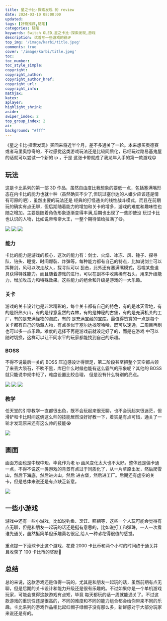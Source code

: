 ```yaml
---
title: 星之卡比·探索发现 的 review
date: 2024-03-10 08:00:00
updated:
tags: [好物推荐,随笔]
categories: 随笔
keywords: Switch OLED,星之卡比·探索发现,游戏
description: 试着写一些游戏的锐评
top_img: '/image/karbi/title.jpeg'
comments: true
cover: '/image/karbi/title.jpeg'
toc:
toc_number:
toc_style_simple:
copyright: 
copyright_author:
copyright_author_href:
copyright_url:
copyright_info:
mathjax:
katex:
aplayer:
highlight_shrink:
aside:
swiper_index: 2
top_group_index: 2
ai: 
background: "#fff"
---
```


《星之卡比·探索发现》买回来将近半个月，差不多通关了一轮。本来想买奥德赛或者马里奥惊奇的，不过感觉这类游戏玩法还是比较同质化，已经玩过路易基鬼屋的话就可以尝试一个新的 ip ，于是 这张卡带就成了我龙年入手的第一款游戏😋

## 玩法

这是卡比系列的第一部 3D 作品，虽然自由度比我想象的要低一点，包括塞满嘴形态在内卡比的能力也就十种（虽然确实不少了,但玩过塞尔达的人嫌少应该还是情有可原的吧），虽然主要的玩法还是 经典的打怪通关的线性战斗模式，而且在前期玩的确实有点无聊，但后期随着能力的增加和关卡的增多，游戏的难度和趣味性也随之增加。主要是随着角色形象逐渐变得丰满,后期也出现了一些即使没 玩过卡比也认识的人物，比如说帝帝帝大王，一整个期待值给拉满了😋。

![](/image/karbi/game1.jpeg)
![](/image/karbi/game2.jpeg)
![](/image/karbi/game3.jpeg)

### 能力

卡比的能力是游戏的核心，这次的能力有：剑士、火焰、冰冻、风、锤子、探寻队、钻头、睡觉、时间爆裂、炸弹等。每种能力都有自己的特点，比如说剑士可以挥舞剑，风可以吹走敌人，探寻队可以 狙击，此外还有塞满嘴模式，吞噬某些道具获得特殊能力。而且随着游戏的进行，可以在副本中收集稀有石头，用来升级能力，增加攻击力和特殊效果。这些能力的组合和升级是游戏的一大乐趣。

### 关卡

游戏的关卡设计也是非常精彩的，每个关卡都有自己的特色，有的是冰天雪地，有的是炽热火山，有的是绿意盎然的森林，有的是神秘的古堡，有的是充满机关的工厂，有的是充满怪物的海底，有的 是充满宝藏的宝库。最值得赞赏的一点是每个关卡都有自己的隐藏人物，有点类似于塞尔达找呀哈哈，既可以速通，二周目再刷也可以多一点乐趣。难度的选择不再是游戏前就设定好了的，而是在游戏 中可以随时切换，这样可以让不同水平的玩家都能找到自己的乐趣。


### BOSS

不得不说最后一关的 BOSS 压迫感设计得很足，第二阶段甚至把整个天空都占领了来丢大陨石，不吹不黑，库巴什么时候也能有这么霸气的形象呢？其他的 BOSS 就只能说中规中矩了，难度设置比较合理， 但是没有什么特别的亮点。


![](/image/karbi/boss.jpeg)
![](/image/karbi/boss1.jpeg)
![](/image/karbi/boss2.jpeg)

### 教学

任天堂的引导教学一直都很出色，既不会玩起来很无聊，也不会玩起来很迷茫，但滑铲和卡比时间这俩这么帅的技能居然没好好教一下，着实是有点可惜，通关了一轮才发现原来还有这么帅的技能😭

![](/image/karbi/e1.jpeg)

## 画面

画面方面也是中规中矩，毕竟作为老 ip 画风变化太大也不太好。整体还是偏卡通一点，不得不说这一类游戏的背景有点过于同质化了，从一片草原出发，然后爬雪山，然后下海底，然后进火山，然后 进古堡，然后进工厂。后期还有虚空的关卡，但是总体来说还是有点缺乏新意。

![](/image/karbi/final.jpeg)

## 一些小游戏

游戏中还有一些小游戏，比如说钓鱼、烹饪、照相等，这些一个人玩可能会觉得有点无聊，但是和朋友一起玩的话还是挺有意思的，比如说打工和弹珠，一人一次看谁先通关，虽然挺简单但乐趣莫名很足,给人一种💰花得很值的感觉。

重点提一下滚球卡比这个游戏，花费 2000 卡比币和两个小时的时间终于通关并且收获了 100 卡比币的奖励🥺

## 总结

总的来说，这款游戏还是值得一玩的，尤其是和朋友一起玩的话，虽然前期有点无聊，但是后期的关卡设计和能力升级还是很有乐趣的。不过如果你是一个单机游戏玩家，可能会觉得这款游戏有点短，毕竟 每天都玩的话一周就能通关了。不过这款游戏的重玩性还是很高的，不同的难度和不同的能力组合都会给你带来不同的乐趣。卡比系列的游戏作品相比起红帽子绿帽子没有那么多，新鲜感对于大部分玩家 来说还是有的。
